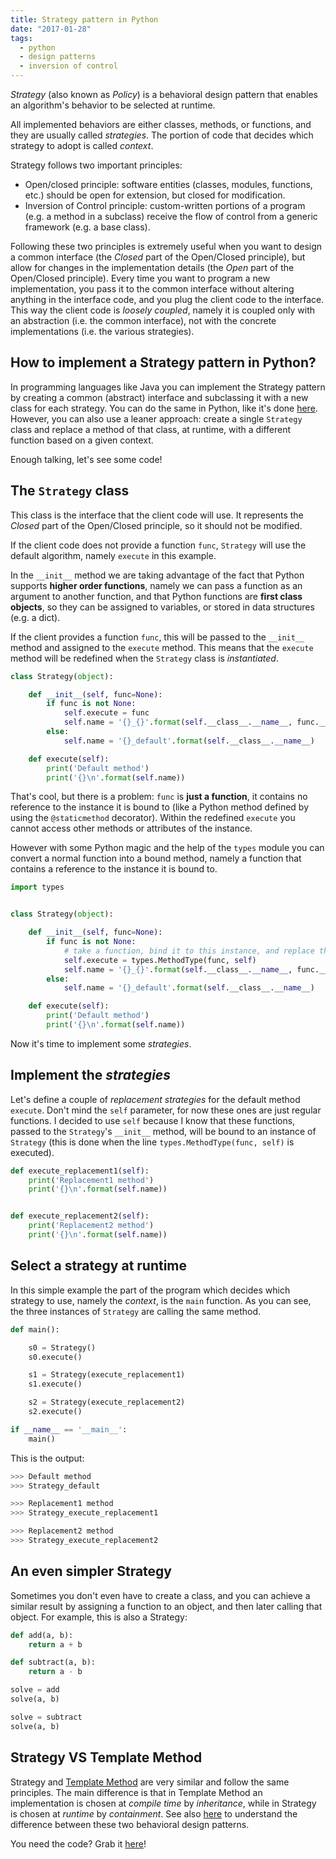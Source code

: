 ```yaml
---
title: Strategy pattern in Python
date: "2017-01-28"
tags:
  - python
  - design patterns
  - inversion of control
---
```


_Strategy_ (also known as _Policy_) is a behavioral design pattern that enables an algorithm's behavior to be selected at runtime.

All implemented behaviors are either classes, methods, or functions, and they are usually called _strategies_. The portion of code that decides which strategy to adopt is called _context_.

Strategy follows two important principles:

* Open/closed principle: software entities (classes, modules, functions, etc.) should be open for extension, but closed for modification.
* Inversion of Control principle: custom-written portions of a program (e.g. a method in a subclass) receive the flow of control from a generic framework (e.g. a base class).

Following these two principles is extremely useful when you want to design a common interface (the _Closed_ part of the Open/Closed principle), but allow for changes in the implementation details (the _Open_ part of the Open/Closed principle). Every time you want to program a new implementation, you pass it to the common interface without altering anything in the interface code, and you plug the client code to the interface. This way the client code is _loosely coupled_, namely it is coupled only with an abstraction (i.e. the common interface), not with the concrete implementations (i.e. the various strategies).

## How to implement a Strategy pattern in Python?

In programming languages like Java you can implement the Strategy pattern by creating a common (abstract) interface and subclassing it with a new class for each strategy. You can do the same in Python, like it's done [here](https://python-3-patterns-idioms-test.readthedocs.io/en/latest/FunctionObjects.html#strategy-choosing-the-algorithm-at-runtime). However, you can also use a leaner approach: create a single `Strategy` class and replace a method of that class, at runtime, with a different function based on a given context.

Enough talking, let's see some code!

## The `Strategy` class

This class is the interface that the client code will use. It represents the _Closed_ part of the Open/Closed principle, so it should not be modified.

If the client code does not provide a function `func`, `Strategy` will use the default algorithm, namely `execute` in this example.

In the `__init__` method we are taking advantage of the fact that Python supports **higher order functions**, namely we can pass a function as an argument to another function, and that Python functions are **first class objects**, so they can be assigned to variables, or stored in data structures (e.g. a dict).

If the client provides a function `func`, this will be passed to the `__init__` method and assigned to the `execute` method. This means that the `execute` method will be redefined when the `Strategy` class is _instantiated_.

```python
class Strategy(object):

    def __init__(self, func=None):
        if func is not None:
            self.execute = func
            self.name = '{}_{}'.format(self.__class__.__name__, func.__name__)
        else:
            self.name = '{}_default'.format(self.__class__.__name__)

    def execute(self):
        print('Default method')
        print('{}\n'.format(self.name))
```

That's cool, but there is a problem: `func` is **just a function**, it contains no reference to the instance it is bound to (like a Python method defined by using the `@staticmethod` decorator). Within the redefined `execute` you cannot access other methods or attributes of the instance.

However with some Python magic and the help of the `types` module you can convert a normal function into a bound method, namely a function that contains a reference to the instance it is bound to.

```python
import types


class Strategy(object):

    def __init__(self, func=None):
        if func is not None:
            # take a function, bind it to this instance, and replace the default bound method 'execute' with this new bound method.
            self.execute = types.MethodType(func, self)
            self.name = '{}_{}'.format(self.__class__.__name__, func.__name__)
        else:
            self.name = '{}_default'.format(self.__class__.__name__)

    def execute(self):
        print('Default method')
        print('{}\n'.format(self.name))
```

Now it's time to implement some _strategies_.

## Implement the _strategies_

Let's define a couple of _replacement strategies_ for the default method `execute`. Don't mind the `self` parameter, for now these ones are just regular functions. I decided to use `self` because I know that these functions, passed to the `Strategy`'s `__init__` method, will be bound to an instance of `Strategy` (this is done when the line `types.MethodType(func, self)` is executed).

```python
def execute_replacement1(self):
    print('Replacement1 method')
    print('{}\n'.format(self.name))


def execute_replacement2(self):
    print('Replacement2 method')
    print('{}\n'.format(self.name))
```

## Select a strategy at runtime

In this simple example the part of the program which decides which strategy to use, namely the _context_, is the `main` function. As you can see, the three instances of `Strategy` are calling the same method.

```python
def main():

    s0 = Strategy()
    s0.execute()

    s1 = Strategy(execute_replacement1)
    s1.execute()

    s2 = Strategy(execute_replacement2)
    s2.execute()

if __name__ == '__main__':
    main()
```

This is the output:

```python
>>> Default method
>>> Strategy_default

>>> Replacement1 method
>>> Strategy_execute_replacement1

>>> Replacement2 method
>>> Strategy_execute_replacement2
```

## An even simpler Strategy

Sometimes you don't even have to create a class, and you can achieve a similar result by assigning a function to an object, and then later calling that object. For example, this is also a Strategy:

```python
def add(a, b):
    return a + b

def subtract(a, b):
    return a - b

solve = add
solve(a, b)

solve = subtract
solve(a, b)
```

## Strategy VS Template Method

Strategy and [Template Method](https://www.giacomodebidda.com/blog/template-method-pattern-in-python/) are very similar and follow the same principles. The main difference is that in Template Method an implementation is chosen at _compile time_ by _inheritance_, while in Strategy is chosen at _runtime_ by _containment_. See also [here](https://stackoverflow.com/a/669366) to understand the difference between these two behavioral design patterns.

You need the code? Grab it [here](https://github.com/jackdbd/design-patterns)!
